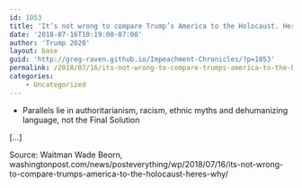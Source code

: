 ```yaml
---
id: 1053
title: 'It’s not wrong to compare Trump’s America to the Holocaust. Here’s why'
date: '2018-07-16T10:19:00-07:00'
author: 'Trump 2020'
layout: base
guid: 'http://greg-raven.github.io/Impeachment-Chronicles/?p=1053'
permalink: /2018/07/16/its-not-wrong-to-compare-trumps-america-to-the-holocaust-heres-why/
categories:
    - Uncategorized
---
```


- Parallels lie in authoritarianism, racism, ethnic myths and dehumanizing language, not the Final Solution

\[…\]

Source: Waitman Wade Beorn, washingtonpost.com/news/posteverything/wp/2018/07/16/its-not-wrong-to-compare-trumps-america-to-the-holocaust-heres-why/